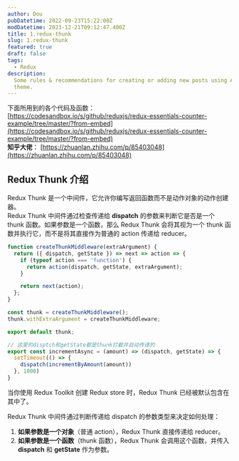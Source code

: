 ```yaml
---
author: Dou
pubDatetime: 2022-09-23T15:22:00Z
modDatetime: 2023-12-21T09:12:47.400Z
title: 1.redux-thunk
slug: 1.redux-thunk
featured: true
draft: false
tags:
  - Redux
description:
  Some rules & recommendations for creating or adding new posts using AstroPaper
  theme.
---
```


下面所用到的各个代码及函数：[https://codesandbox.io/s/github/reduxjs/redux-essentials-counter-example/tree/master/?from-embed](https://codesandbox.io/s/github/reduxjs/redux-essentials-counter-example/tree/master/?from-embed)  <br />**知乎大佬**： [https://zhuanlan.zhihu.com/p/85403048](https://zhuanlan.zhihu.com/p/85403048)
## Redux Thunk 介绍
Redux Thunk 是一个中间件，它允许你编写返回函数而不是动作对象的动作创建器。<br />Redux Thunk 中间件通过检查传递给 **dispatch** 的参数来判断它是否是一个 thunk 函数。如果参数是一个函数，那么 Redux Thunk 会将其视为一个 thunk 函数并执行它，而不是将其直接作为普通的 action 传递给 reducer。
```javascript
function createThunkMiddleware(extraArgument) {
  return ({ dispatch, getState }) => next => action => {
    if (typeof action === 'function') {
      return action(dispatch, getState, extraArgument);
    }

    return next(action);
  };
}

const thunk = createThunkMiddleware();
thunk.withExtraArgument = createThunkMiddleware;

export default thunk;
```
```javascript
// 这里的disptch和getState都是thunk拦截并自动传递的
export const incrementAsync = (amount) => (dispatch, getState) => {
  setTimeout(() => {
    dispatch(incrementByAmount(amount))
  }, 1000)
}
```
当你使用 Redux Toolkit 创建 Redux store 时，Redux Thunk 已经被默认包含在其中了。

Redux Thunk 中间件通过判断传递给 dispatch 的参数类型来决定如何处理：

1. **如果参数是一个对象**（普通 action），Redux Thunk 直接传递给 reducer。
2. **如果参数是一个函数**（thunk 函数），Redux Thunk 会调用这个函数，并传入 **dispatch** 和 **getState** 作为参数。


